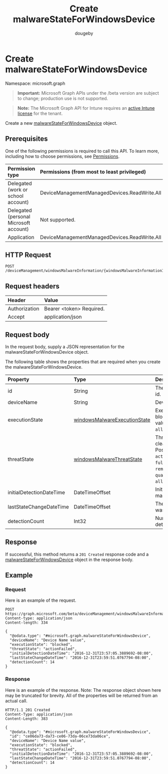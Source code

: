 ﻿---
title: "Create malwareStateForWindowsDevice"
description: "Create a new malwareStateForWindowsDevice object."
author: "dougeby"
localization_priority: Normal
ms.prod: "intune"
doc_type: apiPageType
---

# Create malwareStateForWindowsDevice

Namespace: microsoft.graph

> **Important:** Microsoft Graph APIs under the /beta version are subject to change; production use is not supported.

> **Note:** The Microsoft Graph API for Intune requires an [active Intune license](https://go.microsoft.com/fwlink/?linkid=839381) for the tenant.

Create a new [malwareStateForWindowsDevice](../resources/intune-devices-malwarestateforwindowsdevice.md) object.

## Prerequisites

One of the following permissions is required to call this API. To learn more, including how to choose permissions, see [Permissions](/graph/permissions-reference).

| Permission type                        | Permissions (from most to least privileged)  |
| :------------------------------------- | :------------------------------------------- |
| Delegated (work or school account)     | DeviceManagementManagedDevices.ReadWrite.All |
| Delegated (personal Microsoft account) | Not supported.                               |
| Application                            | DeviceManagementManagedDevices.ReadWrite.All |

## HTTP Request

<!-- {
  "blockType": "ignored"
}
-->

```http
POST /deviceManagement/windowsMalwareInformation/{windowsMalwareInformationId}/deviceMalwareStates
```

## Request headers

| Header        | Value                          |
| :------------ | :----------------------------- |
| Authorization | Bearer &lt;token&gt; Required. |
| Accept        | application/json               |

## Request body

In the request body, supply a JSON representation for the malwareStateForWindowsDevice object.

The following table shows the properties that are required when you create the malwareStateForWindowsDevice.

| Property                 | Type                                                                                        | Description                                                                                                                                                                                                                                                                            |
| :----------------------- | :------------------------------------------------------------------------------------------ | :------------------------------------------------------------------------------------------------------------------------------------------------------------------------------------------------------------------------------------------------------------------------------------- |
| id                       | String                                                                                      | The unique Identifier. This is device id.                                                                                                                                                                                                                                              |
| deviceName               | String                                                                                      | Device name                                                                                                                                                                                                                                                                            |
| executionState           | [windowsMalwareExecutionState](../resources/intune-devices-windowsmalwareexecutionstate.md) | Execution status of the malware like blocked/executing etc. Possible values are: `unknown`, `blocked`, `allowed`, `running`, `notRunning`.                                                                                                                                             |
| threatState              | [windowsMalwareThreatState](../resources/intune-devices-windowsmalwarethreatstate.md)       | Threat status of the malware like cleaned/quarantined/allowed etc. Possible values are: `active`, `actionFailed`, `manualStepsRequired`, `fullScanRequired`, `rebootRequired`, `remediatedWithNonCriticalFailures`, `quarantined`, `removed`, `cleaned`, `allowed`, `noStatusCleared`. |
| initialDetectionDateTime | DateTimeOffset                                                                              | Initial detection datetime of the malware                                                                                                                                                                                                                                              |
| lastStateChangeDateTime  | DateTimeOffset                                                                              | The last time this particular threat was changed                                                                                                                                                                                                                                       |
| detectionCount           | Int32                                                                                       | Number of times the malware is detected                                                                                                                                                                                                                                                |

## Response

If successful, this method returns a `201 Created` response code and a [malwareStateForWindowsDevice](../resources/intune-devices-malwarestateforwindowsdevice.md) object in the response body.

## Example

### Request

Here is an example of the request.

```http
POST https://graph.microsoft.com/beta/deviceManagement/windowsMalwareInformation/{windowsMalwareInformationId}/deviceMalwareStates
Content-type: application/json
Content-length: 334

{
  "@odata.type": "#microsoft.graph.malwareStateForWindowsDevice",
  "deviceName": "Device Name value",
  "executionState": "blocked",
  "threatState": "actionFailed",
  "initialDetectionDateTime": "2016-12-31T23:57:05.3889692-08:00",
  "lastStateChangeDateTime": "2016-12-31T23:59:51.0767794-08:00",
  "detectionCount": 14
}
```

### Response

Here is an example of the response. Note: The response object shown here may be truncated for brevity. All of the properties will be returned from an actual call.

```http
HTTP/1.1 201 Created
Content-Type: application/json
Content-Length: 383

{
  "@odata.type": "#microsoft.graph.malwareStateForWindowsDevice",
  "id": "ce06da73-da73-ce06-73da-06ce73da06ce",
  "deviceName": "Device Name value",
  "executionState": "blocked",
  "threatState": "actionFailed",
  "initialDetectionDateTime": "2016-12-31T23:57:05.3889692-08:00",
  "lastStateChangeDateTime": "2016-12-31T23:59:51.0767794-08:00",
  "detectionCount": 14
}
```
